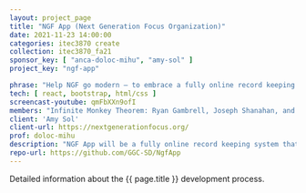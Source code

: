 ```yaml
---
layout: project_page
title: "NGF App (Next Generation Focus Organization)"
date: 2021-11-23 14:00:00
categories: itec3870 create
collection: itec3870_fa21
sponsor_key: [ "anca-doloc-mihu", "amy-sol" ]
project_key: "ngf-app"

phrase: "Help NGF go modern – to embrace a fully online record keeping system for students, families, volunteers and staff"
tech: [ react, bootstrap, html/css ]
screencast-youtube: qmFbXXn9ofI
members: "Infinite Monkey Theorem: Ryan Gambrell, Joseph Shanahan, and Adrian Argueta"
client: 'Amy Sol'
client-url: https://nextgenerationfocus.org/
prof: doloc-mihu
description: "NGF App will be a fully online record keeping system that will enable the many students, families, volunteers, part-time employees, and board members to have access through the web. This will allow individuals, via an account system, to add and update their own records, as well as give administrators the ability to manage the records of everyone in the system."
repo-url: https://github.com/GGC-SD/NgfApp
---
```


Detailed information about the {{ page.title }} development process.

<!-- lightgallery -->
<script src="https://code.jquery.com/jquery-2.2.4.min.js"></script>
<script src="https://cdn.jsdelivr.net/lightgallery/1.3.7/js/lightgallery.min.js"></script>
<script src="https://cdn.jsdelivr.net/g/lg-zoom"></script>

<script type="text/javascript">
    $(document).ready(function() {
    $("body").lightGallery({
    zoom: true,
    selector: 'a#lightgallery',
    selectWithin: 'body'
    });
    });
</script>

[ggc]: http://www.ggc.edu
[gunay-ggc]: http://www.ggc.edu/about-ggc/directory/cengiz-gunay
[doloc-ggc]: http://www.ggc.edu/about-ggc/directory/anca-doloc-mihu
